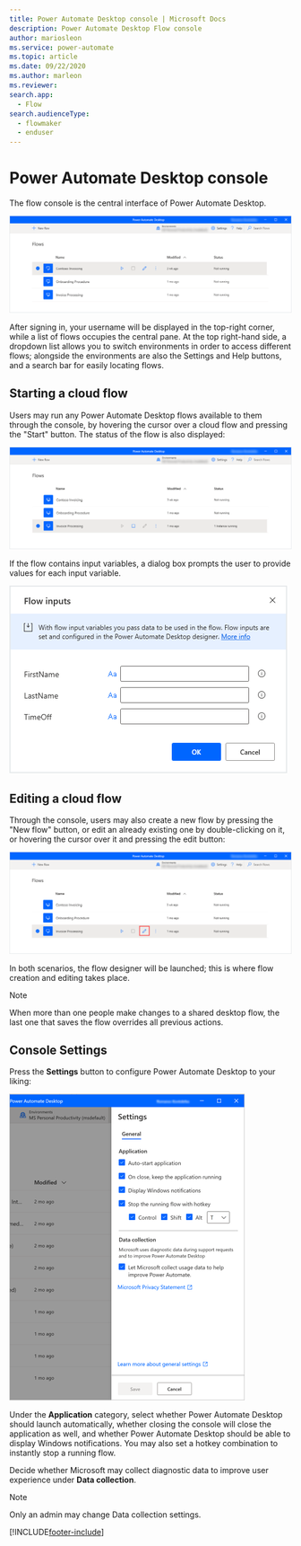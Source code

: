 ```yaml
---
title: Power Automate Desktop console | Microsoft Docs
description: Power Automate Desktop Flow console
author: mariosleon
ms.service: power-automate
ms.topic: article
ms.date: 09/22/2020
ms.author: marleon
ms.reviewer: 
search.app: 
  - Flow
search.audienceType: 
  - flowmaker
  - enduser
---
```

# Power Automate Desktop console

The flow console is the central interface of Power Automate Desktop.

![The flow console](./media/console/flow-console.png)

After signing in, your username will be displayed in the top-right corner, while a list of flows occupies the central pane. At the top right-hand side, a dropdown list allows you to switch environments in order to access different flows; alongside the environments are also the Settings and Help buttons, and a search bar for easily locating flows.

## Starting a cloud flow

Users may run any Power Automate Desktop flows available to them through the console, by hovering the cursor over a cloud flow and pressing the "Start" button. The status of the flow is also displayed:

![Start a cloud flow](./media/console/start-flow.png)

If the flow contains input variables, a dialog box prompts the user to provide values for each input variable.

![Flow inputs dialog](./media/console/start-flow-inputs.png)

## Editing a cloud flow

Through the console, users may also create a new flow by pressing the "New flow" button, or edit an already existing one by double-clicking on it, or hovering the cursor over it and pressing the edit button:

![Create or edit a cloud flow](./media/console/create-edit-flow.png)

In both scenarios, the flow designer will be launched; this is where flow creation and editing takes place.

>[!NOTE]
> When more than one people make changes to a shared desktop flow, the last one that saves the flow overrides all previous actions.


## Console Settings

Press the **Settings** button to configure Power Automate Desktop to your liking:

![The Console Settings panel](./media/console/console-settings-panel.png)

Under the **Application** category, select whether Power Automate Desktop should launch automatically, whether closing the console will close the application as well, and whether Power Automate Desktop should be able to display Windows notifications. You may also set a hotkey combination to instantly stop a running flow.

Decide whether Microsoft may collect diagnostic data to improve user experience under **Data collection**.

>[!NOTE]
>Only an admin may change Data collection settings.

[!INCLUDE[footer-include](../includes/footer-banner.md)]